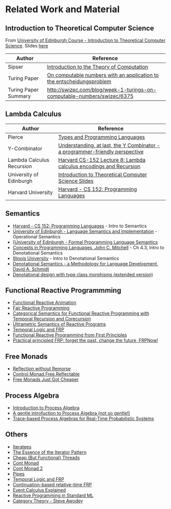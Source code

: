 # Related Work and Material

## Introduction to Theoretical Computer Science

From [University of Edinburgh Course - Introduction to Theoretical Computer Science](http://www.inf.ed.ac.uk/teaching/courses/itcs/lectures.html). Slides [here](http://www.inf.ed.ac.uk/teaching/courses/itcs/itcs-slides.pdf)

Author | Reference
--- | --- 
Sipser | [Introduction to the Theory of Computation](http://neerci.ist.utl.pt/neerci_shelf/LEIC/2%20Ano/1%20Semestre/Teoria%20da%20Computacao/Bibliografia/Introduction%20To%20The%20Theory%20Of%20Computation%20-%20Sipser.pdf)
Turing Paper | [On computable numbers with an application to the entscheidungsproblem](https://people.cs.umass.edu/~immerman/cs601/TuringPaper1936.pdf)
Turing Paper Summary | http://swizec.com/blog/week-1-turings-on-computable-numbers/swizec/6375

## Lambda Calculus

Author | Reference
--- | --- 
Pierce | [Types and Programming Languages](http://port70.net/~nsz/articles/book/pierce_types_and_programming_languages_2002.pdf)
Y-Combinator | [Understanding, at last, the Y Combinator - a programmer-friendly perspective](http://hisham.hm/2011/04/04/understanding-at-last-the-y-combinator-a-programmer-friendly-perspective/comments/)
Lambda Calculus Recursion | [Harvard CS-152 Lecture 8: Lambda calculus encodings and Recursion](http://www.seas.harvard.edu/courses/cs152/2016sp/lectures/lec08-encodings.pdf)
University of Edinburgh| [Introduction to Theoretical Computer Science Slides](http://www.inf.ed.ac.uk/teaching/courses/itcs/itcs-slides.pdf)
Harvard University | [Harvard - CS 152: Programming Languages](http://www.seas.harvard.edu/courses/cs152/2016sp/schedule.html)

## Semantics

* [Harvard - CS 152: Programming Languages](http://www.seas.harvard.edu/courses/cs152/2016sp/schedule.html) - Intro to Semantics
* [University of Edinburgh - Language Semantics and Implementation](http://www.inf.ed.ac.uk/teaching/courses/lsi/) - Operational Semantics
* [[University of Edinburgh - Formal Programming Language Semantics](http://www.inf.ed.ac.uk/teaching/courses/fpls/)
* [Concepts in Programming Languages, John C. Mitchell](https://books.google.nl/books?id=AUUgAwAAQBAJ&pg=PA384&lpg=PA384&dq=concepts+in+programming+languages+mitchell+download&source=bl&ots=CIP2lnBg_z&sig=If9xZsI7zSO_R4o2bBcVLGiydiQ&hl=en&sa=X&ved=0ahUKEwiN-sm1pubLAhXFGQ8KHYeFCLsQ6AEISzAI#v=onepage&q=concepts%20in%20programming%20languages%20mitchell%20download&f=false) - Ch 4.3, Intro to Denotational Semantics
* [Illinois University](http://fsl.cs.illinois.edu/images/6/60/CS422-Spring-2010-04.pdf) - Intro to Denotational Semantics
* [Denotational Semantics - a Methodology for Language Development, David A. Schmidt ](http://www.bcl.hamilton.ie/~barak/teach/F2008/NUIM/CS424/texts/ds.pdf)
* [Denotational design with type class morphisms (extended version)](http://conal.net/papers/type-class-morphisms/type-class-morphisms-long.pdf)

## Functional Reactive Programmming
* [Functional Reactive Animation](http://conal.net/papers/icfp97/icfp97.pdf)
* [Fair Reactive Programming](http://cs.mcgill.ca/~acave1/papers/fair-reactive.pdf)
* [Categorical Semantics for Functional Reactive Programming with Temporal Recursion and Corecursion](http://arxiv.org/pdf/1406.2062.pdf)
* [Ultrametric Semantics of Reactive Programs](https://www.mpi-sws.org/~neelk/frp-lics11.pdf)
* [Temporal Logic and FRP](http://www.slideshare.net/SergeiWinitzki/temporal-logic-and-functional-reactive-programming)
* [Functional Reactive Programming from First Principles](http://haskell.cs.yale.edu/wp-content/uploads/2011/02/frp-1st.pdf)
* [Practical principled FRP: forget the past, change the future, FRPNow!](http://dl.acm.org/citation.cfm?id=2784752)

## Free Monads
* [Reflection without Remorse](http://okmij.org/ftp/Haskell/zseq.pdf)
* [Control.Monad.Free.Reflectable](https://hackage.haskell.org/package/reflection-without-remorse-0.9.5/docs/Control-Monad-Free-Reflectable.html)
* [Free Monads Just Got Cheaper](http://blog.timsears.com/posts/Free_Monads_Just_Got_Cheaper.html)

## Process Algebra
* [Introduction to Process Algebra](http://www.few.vu.nl/~wanf/BOOKS/procalg.pdf)
* [A gentle introfuction to Process Algebra (not so gentle!)](https://www.pst.ifi.lmu.de/Lehre/fruhere-semester/sose-2013/formale-spezifikation-und-verifikation/intro-to-pa.pdf)
* [Trace-based Process Algebras for Real-Time Probabilistic Systems](http://www.prismmodelchecker.org/papers/stefanosthesis.pdf)

## Others
* [Iteratees](http://okmij.org/ftp/Haskell/Iteratee/describe.pdf)
* [The Essence of the Iterator Pattern](http://www.cs.ox.ac.uk/jeremy.gibbons/publications/iterator.pdf)
* [Cheap (But Functional) Threads](http://citeseerx.ist.psu.edu/viewdoc/download?doi=10.1.1.84.4430&rep=rep1&type=pdf)
* [Cont Monad](https://www.imperialviolet.org/2007/07/04/continuation-monads-for-state-machines.html)
* [Cont Monad 2](https://en.wikibooks.org/wiki/Haskell/Continuation_passing_style)
* [Pipes](https://github.com/Gabriel439/Haskell-Pipes-Library)
* [Temporal Logic and FRP](http://www.slideshare.net/SergeiWinitzki/temporal-logic-and-functional-reactive-programming)
* [Continuation-based relative-time FRP](http://www.paolocapriotti.com/blog/2012/06/04/continuation-based-relative-time-frp/)
* [Event Calculus Explained](https://www.doc.ic.ac.uk/~mpsha/ECExplained.pdf)
* [Reactive Programming in Standard ML](https://arxiv.org/pdf/cs/0405080.pdf)
* [Category Theory - Steve Awodey](http://angg.twu.net/MINICATS/awodey__category_theory.pdf)

